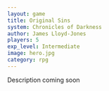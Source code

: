 ```yaml
---
layout: game
title: Original Sins 
system: Chronicles of Darkness
author: James Lloyd-Jones
players: 5
exp_level: Intermediate
image: hero.jpg
category: rpg
---
```


Description coming soon
